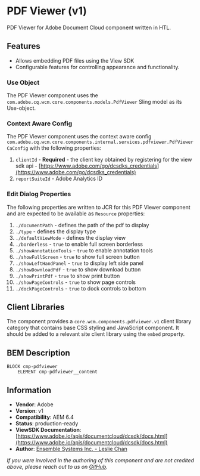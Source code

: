 <!--
Copyright 2020 Adobe

Licensed under the Apache License, Version 2.0 (the "License");
you may not use this file except in compliance with the License.
You may obtain a copy of the License at

    http://www.apache.org/licenses/LICENSE-2.0

Unless required by applicable law or agreed to in writing, software
distributed under the License is distributed on an "AS IS" BASIS,
WITHOUT WARRANTIES OR CONDITIONS OF ANY KIND, either express or implied.
See the License for the specific language governing permissions and
limitations under the License.
-->
PDF Viewer (v1)
====
PDF Viewer for Adobe Document Cloud component written in HTL.

## Features

* Allows embedding PDF files using the View SDK
* Configurable features for controlling appearance and functionality. 

### Use Object
The PDF Viewer component uses the `com.adobe.cq.wcm.core.components.models.PdfViewer` Sling model as its Use-object.

### Context Aware Config
The PDF Viewer component uses the context aware config `com.adobe.cq.wcm.core.components.internal.services.pdfviewer.PdfViewerCaConfig` with the following properties:

1. `clientId` - **Required** - the client key obtained by registering for the view sdk api - [https://www.adobe.com/go/dcsdks_credentials](https://www.adobe.com/go/dcsdks_credentials)
2. `reportSuiteId` - Adobe Analytics ID

### Edit Dialog Properties
The following properties are written to JCR for this PDF Viewer component and are expected to be available as `Resource` properties:

1. `./documentPath` - defines the path of the pdf to display
2. `./type` - defines the display type
3. `./defaultViewMode` - defines the display view
4. `./borderless` - `true` to enable full screen borderless
5. `./showAnnotationTools` - `true` to enable annotation tools
6. `./showFullScreen` - `true` to show full screen button
7. `./showLeftHandPanel` - `true` to display left side panel
8. `./showDownloadPdf` - `true` to show download button
9. `./showPrintPdf` - `true` to show print button
10. `./showPageControls` - `true` to show page controls
11. `./dockPageControls` - `true` to dock controls to bottom

## Client Libraries
The component provides a `core.wcm.components.pdfviewer.v1` client library category that contains base
CSS styling and JavaScript component. It should be added to a relevant site client library using the `embed` property.

## BEM Description
```
BLOCK cmp-pdfviewer
    ELEMENT cmp-pdfviewer__content
```

## Information
* **Vendor**: Adobe
* **Version**: v1
* **Compatibility**: AEM 6.4
* **Status**: production-ready
* **ViewSDK Documentation**: [https://www.adobe.io/apis/documentcloud/dcsdk/docs.html](https://www.adobe.io/apis/documentcloud/dcsdk/docs.html)
* **Author**: [Ensemble Systems Inc. - Leslie Chan](https://ensemble.com)

_If you were involved in the authoring of this component and are not credited above, please reach out to us on [GitHub](https://github.com/adobe/aem-core-wcm-components)._
